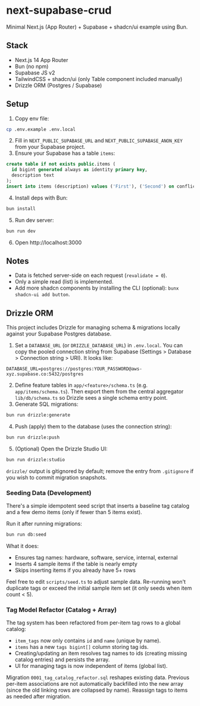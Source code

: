 # next-supabase-crud

Minimal Next.js (App Router) + Supabase + shadcn/ui example using Bun.

## Stack

- Next.js 14 App Router
- Bun (no npm)
- Supabase JS v2
- TailwindCSS + shadcn/ui (only Table component included manually)
- Drizzle ORM (Postgres / Supabase)

## Setup

1. Copy env file:

```bash
cp .env.example .env.local
```

2. Fill in `NEXT_PUBLIC_SUPABASE_URL` and `NEXT_PUBLIC_SUPABASE_ANON_KEY` from your Supabase project.
3. Ensure your Supabase has a table `items`:

```sql
create table if not exists public.items (
  id bigint generated always as identity primary key,
  description text
);
insert into items (description) values ('First'), ('Second') on conflict do nothing;
```

4. Install deps with Bun:

```bash
bun install
```

5. Run dev server:

```bash
bun run dev
```

6. Open http://localhost:3000

## Notes

- Data is fetched server-side on each request (`revalidate = 0`).
- Only a simple read (list) is implemented.
- Add more shadcn components by installing the CLI (optional): `bunx shadcn-ui add button`.

## Drizzle ORM

This project includes Drizzle for managing schema & migrations locally against your Supabase Postgres database.

1. Set a `DATABASE_URL` (or `DRIZZLE_DATABASE_URL`) in `.env.local`. You can copy the pooled connection string from Supabase (Settings > Database > Connection string > URI). It looks like:

```
DATABASE_URL=postgres://postgres:YOUR_PASSWORD@aws-xyz.supabase.co:5432/postgres
```

2. Define feature tables in `app/<feature>/schema.ts` (e.g. `app/items/schema.ts`). Then export them from the central aggregator `lib/db/schema.ts` so Drizzle sees a single schema entry point.
3. Generate SQL migrations:

```bash
bun run drizzle:generate
```

4. Push (apply) them to the database (uses the connection string):

```bash
bun run drizzle:push
```

5. (Optional) Open the Drizzle Studio UI:

```bash
bun run drizzle:studio
```

`drizzle/` output is gitignored by default; remove the entry from `.gitignore` if you wish to commit migration snapshots.

### Seeding Data (Development)

There's a simple idempotent seed script that inserts a baseline tag catalog and a few demo items (only if fewer than 5 items exist).

Run it after running migrations:

```bash
bun run db:seed
```

What it does:

- Ensures tag names: hardware, software, service, internal, external
- Inserts 4 sample items if the table is nearly empty
- Skips inserting items if you already have 5+ rows

Feel free to edit `scripts/seed.ts` to adjust sample data. Re-running won't duplicate tags or exceed the initial sample item set (it only seeds when item count < 5).

### Tag Model Refactor (Catalog + Array)

The tag system has been refactored from per-item tag rows to a global catalog:

- `item_tags` now only contains `id` and `name` (unique by name).
- `items` has a new `tags bigint[]` column storing tag ids.
- Creating/updating an item resolves tag names to ids (creating missing catalog entries) and persists the array.
- UI for managing tags is now independent of items (global list).

Migration `0001_tag_catalog_refactor.sql` reshapes existing data. Previous per-item associations are not automatically backfilled into the new array (since the old linking rows are collapsed by name). Reassign tags to items as needed after migration.
